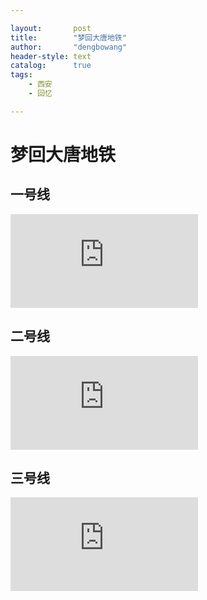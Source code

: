 ```yaml
---

layout:       post
title:        "梦回大唐地铁"
author:       "dengbowang"
header-style: text
catalog:      true
tags:
    - 西安
    - 回忆

---
```


# 梦回大唐地铁

## 一号线

<iframe src="https://v26-web.douyinvod.com/c6449c66d3bb63b19c452a8ea2aecf4d/63763a2f/video/tos/cn/tos-cn-ve-15-alinc2/327dfc44d12946f28ca9e63359e5eb88/?a=6383&ch=10010&cr=3&dr=0&lr=all&cd=0%7C0%7C0%7C3&cv=1&br=195&bt=195&cs=0&ds=3&ft=rVWEerwwZRd0shPo9PDS6kFgAX1tGgYabS9eFq2xtsO12ni7t&mime_type=video_mp4&qs=0&rc=OGdkOzM3Ojg4aDU4Z2Y7PEBpMzxuPDQ6ZnZoOTMzNGkzM0AuNC40NmM0Xl8xYzIzLl8zYSNsaF4ycjRvbnNgLS1kLWFzcw%3D%3D&l=20221117204142010131056231040F8F19&btag=10000" scrolling="no" border="0" frameborder="no" framespacing="0" allowfullscreen="true"> </iframe>

## 二号线

<iframe src="https://v26-web.douyinvod.com/240d8f10788c3717aef9922beb1ef7bb/63763a36/video/tos/cn/tos-cn-ve-15-alinc2/d7bb2d3e861845a681ced50abca260ee/?a=6383&ch=10010&cr=3&dr=0&lr=all&cd=0%7C0%7C0%7C3&cv=1&br=255&bt=255&cs=0&ds=4&ft=rVWEerwwZRd0shPo9PDS6kFgAX1tGzYabS9eFq2xtsO12ni7t&mime_type=video_mp4&qs=0&rc=aDY4OmU6Ozo3ZDc3NTpoZEBpajhpZzs6Zml4OjMzNGkzM0AvNDMtY15eNWMxMjFeLi0uYSNvMTJwcjQwYC1gLS1kLWFzcw%3D%3D&l=202211172041450101501071011C1427F9&btag=10000" scrolling="no" border="0" frameborder="no" framespacing="0" allowfullscreen="true"> </iframe>

## 三号线

<iframe src="https://v26-web.douyinvod.com/f60ce10f528b1b868f00fa1398a60925/63763a35/video/tos/cn/tos-cn-ve-15-alinc2/7e8782785ef44f69ad0dd25ce33d0c4e/?a=6383&ch=10010&cr=3&dr=0&lr=all&cd=0%7C0%7C0%7C3&cv=1&br=267&bt=267&cs=0&ds=4&ft=rVWEerwwZRd0shPo9PDS6kFgAX1tGzYabS9eFq2xtsO12ni7t&mime_type=video_mp4&qs=0&rc=NDRmZmU0OzZlMzQ7ZTs5ZUBpamZ2Ozw6ZnZuOjMzNGkzM0BhXzExMS8uXjAxYTYxNF8zYSNlcWpucjQwZi5gLS1kLWFzcw%3D%3D&l=202211172041450101501071011C1427F9&btag=10000" scrolling="no" border="0" frameborder="no" framespacing="0" allowfullscreen="true"> </iframe>
